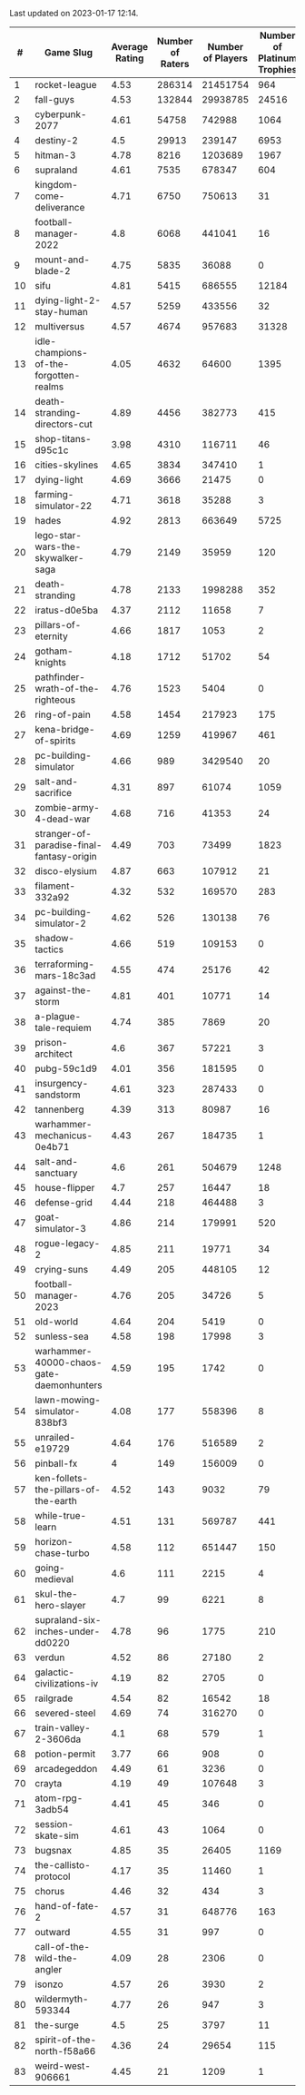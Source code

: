 Last updated on 2023-01-17 12:14.


|#|Game Slug|Average Rating|Number of Raters|Number of Players|Number of Platinum Trophies|Max Rarity (%)|
|---|---|---|---|---|---|---|
|1|rocket-league|4.53|286314|21451754|964|78|
|2|fall-guys|4.53|132844|29938785|24516|0.6|
|3|cyberpunk-2077|4.61|54758|742988|1064|65|
|4|destiny-2|4.5|29913|239147|6953|94|
|5|hitman-3|4.78|8216|1203689|1967|47|
|6|supraland|4.61|7535|678347|604|99|
|7|kingdom-come-deliverance|4.71|6750|750613|31|30|
|8|football-manager-2022|4.8|6068|441041|16|49|
|9|mount-and-blade-2|4.75|5835|36088|0|25|
|10|sifu|4.81|5415|686555|12184|96|
|11|dying-light-2-stay-human|4.57|5259|433556|32|6|
|12|multiversus|4.57|4674|957683|31328|75|
|13|idle-champions-of-the-forgotten-realms|4.05|4632|64600|1395|4|
|14|death-stranding-directors-cut|4.89|4456|382773|415|91|
|15|shop-titans-d95c1c|3.98|4310|116711|46|97|
|16|cities-skylines|4.65|3834|347410|1|72|
|17|dying-light|4.69|3666|21475|0|95|
|18|farming-simulator-22|4.71|3618|35288|3|77|
|19|hades|4.92|2813|663649|5725|89|
|20|lego-star-wars-the-skywalker-saga|4.79|2149|35959|120|97|
|21|death-stranding|4.78|2133|1998288|352|91|
|22|iratus-d0e5ba|4.37|2112|11658|7|85|
|23|pillars-of-eternity|4.66|1817|1053|2|81|
|24|gotham-knights|4.18|1712|51702|54|25|
|25|pathfinder-wrath-of-the-righteous|4.76|1523|5404|0|50|
|26|ring-of-pain|4.58|1454|217923|175|96|
|27|kena-bridge-of-spirits|4.69|1259|419967|461|94|
|28|pc-building-simulator|4.66|989|3429540|20|48|
|29|salt-and-sacrifice|4.31|897|61074|1059|91|
|30|zombie-army-4-dead-war|4.68|716|41353|24|67|
|31|stranger-of-paradise-final-fantasy-origin|4.49|703|73499|1823|98|
|32|disco-elysium|4.87|663|107912|21|28|
|33|filament-332a92|4.32|532|169570|283|93|
|34|pc-building-simulator-2|4.62|526|130138|76|75|
|35|shadow-tactics|4.66|519|109153|0|0.1|
|36|terraforming-mars-18c3ad|4.55|474|25176|42|45|
|37|against-the-storm|4.81|401|10771|14|37|
|38|a-plague-tale-requiem|4.74|385|7869|20|92|
|39|prison-architect|4.6|367|57221|3|29|
|40|pubg-59c1d9|4.01|356|181595|0|73|
|41|insurgency-sandstorm|4.61|323|287433|0|5|
|42|tannenberg|4.39|313|80987|16|88|
|43|warhammer-mechanicus-0e4b71|4.43|267|184735|1|25|
|44|salt-and-sanctuary|4.6|261|504679|1248|83|
|45|house-flipper|4.7|257|16447|18|94|
|46|defense-grid|4.44|218|464488|3|80|
|47|goat-simulator-3|4.86|214|179991|520|91|
|48|rogue-legacy-2|4.85|211|19771|34|3|
|49|crying-suns|4.49|205|448105|12|66|
|50|football-manager-2023|4.76|205|34726|5|79|
|51|old-world|4.64|204|5419|0|83|
|52|sunless-sea|4.58|198|17998|3|36|
|53|warhammer-40000-chaos-gate-daemonhunters|4.59|195|1742|0|77|
|54|lawn-mowing-simulator-838bf3|4.08|177|558396|8|85|
|55|unrailed-e19729|4.64|176|516589|2|9|
|56|pinball-fx|4|149|156009|0|85|
|57|ken-follets-the-pillars-of-the-earth|4.52|143|9032|79|45|
|58|while-true-learn|4.51|131|569787|441|93|
|59|horizon-chase-turbo|4.58|112|651447|150|88|
|60|going-medieval|4.6|111|2215|4|68|
|61|skul-the-hero-slayer|4.7|99|6221|8|95|
|62|supraland-six-inches-under-dd0220|4.78|96|1775|210|99|
|63|verdun|4.52|86|27180|2|76|
|64|galactic-civilizations-iv|4.19|82|2705|0|79|
|65|railgrade|4.54|82|16542|18|98|
|66|severed-steel|4.69|74|316270|0|13|
|67|train-valley-2-3606da|4.1|68|579|1|89|
|68|potion-permit|3.77|66|908|0|98|
|69|arcadegeddon|4.49|61|3236|0|90|
|70|crayta|4.19|49|107648|3|23|
|71|atom-rpg-3adb54|4.41|45|346|0|98|
|72|session-skate-sim|4.61|43|1064|0|27|
|73|bugsnax|4.85|35|26405|1169|97|
|74|the-callisto-protocol|4.17|35|11460|1|93|
|75|chorus|4.46|32|434|3|86|
|76|hand-of-fate-2|4.57|31|648776|163|72|
|77|outward|4.55|31|997|0|72|
|78|call-of-the-wild-the-angler|4.09|28|2306|0|62|
|79|isonzo|4.57|26|3930|2|57|
|80|wildermyth-593344|4.77|26|947|3|17|
|81|the-surge|4.5|25|3797|11|94|
|82|spirit-of-the-north-f58a66|4.36|24|29654|115|65|
|83|weird-west-906661|4.45|21|1209|1|85|
